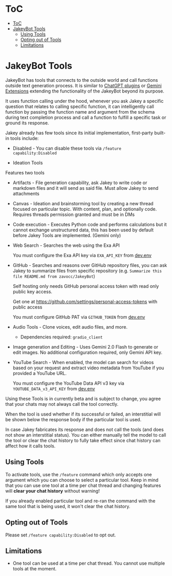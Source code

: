 # ToC

- [ToC](#toc)
- [JakeyBot Tools](#jakeybot-tools)
  - [Using Tools](#using-tools)
  - [Opting out of Tools](#opting-out-of-tools)
  - [Limitations](#limitations)

# JakeyBot Tools

JakeyBot has tools that connects to the outside world and call functions outside text generation process. It is similar to [ChatGPT plugins](https://openai.com/index/chatgpt-plugins/) or [Gemini Extensions](https://support.google.com/gemini/answer/13695044) extending the functionality of the JakeyBot beyond its purpose.

It uses function calling under the hood, whenever you ask Jakey a specific question that relates to calling specific function, it can intelligently call function by passing the function name and argument from the schema during text completion process and call a function to fulfill a specific task or ground its response.

Jakey already has few tools since its initial implementation, first-party built-in tools include:

- Disabled - You can disable these tools via `/feature capability:Disabled`

- Ideation Tools  

Features two tools

- Artifacts - File generation capability, ask Jakey to write code or markdown files and it will send as said file. Must allow Jakey to send attachments

- Canvas - Ideation and brainstorming tool by creating a new thread focused on particular topic. With content, plan, and optionally code. Requires threads permission granted and must be in DMs

- Code execution - Executes Python code and performs calculations but it cannot exchange unstructured data, this has been used by default before Jakey Tools are implemented. (Gemini only)

- Web Search - Searches the web using the Exa API
  
    You must configure the Exa API key via `EXA_API_KEY` from [dev.env](/dev.env.template)

- GitHub - Searches and reasons over GitHub repository files, you can ask Jakey to summarize files from specific repository (e.g. `Summarize this file README.md from zavocc/JakeyBot`)
  
    Self hosting only needs GitHub personal access token with read only public key access.

    Get one at <https://github.com/settings/personal-access-tokens> with public access

    You must configure GitHub PAT via `GITHUB_TOKEN` from [dev.env](/dev.env.template)

- Audio Tools - Clone voices, edit audio files, and more.

  - Dependencies required: `gradio_client`
  
- Image generation and Editing - Uses Gemini 2.0 Flash to generate or edit images. No additional configuration required, only Gemini API key.

- YouTube Search - When enabled, the model can search for videos based on your request and extract video metadata from YouTube if you provided a YouTube URL.

    You must configure the YouTube Data API v3 key via `YOUTUBE_DATA_v3_API_KEY` from [dev.env](/dev.env.template)

Using these Tools is in currently beta and is subject to change, you agree that your chats may not always call the tool correctly.

When the tool is used whether if its successful or failed, an interstitial will be shown below the response body if the particular tool is used.

In case Jakey fabricates its response and does not call the tools (and does not show an interstitial status). You can either manually tell the model to call the tool or clear the chat history to fully take effect since chat history can affect how it calls tools.

## Using Tools

To activate tools, use the `/feature` command which only accepts one argument which you can choose to select a particular tool. Keep in mind that you can use one tool at a time per chat thread and changing features will **clear your chat history** without warning!

If you already enabled particular tool and re-ran the command with the same tool that is being used, it won't clear the chat history.

## Opting out of Tools

Please set `/feature capability:Disabled` to opt out.

## Limitations

- One tool can be used at a time per chat thread. You cannot use multiple tools at the moment.
